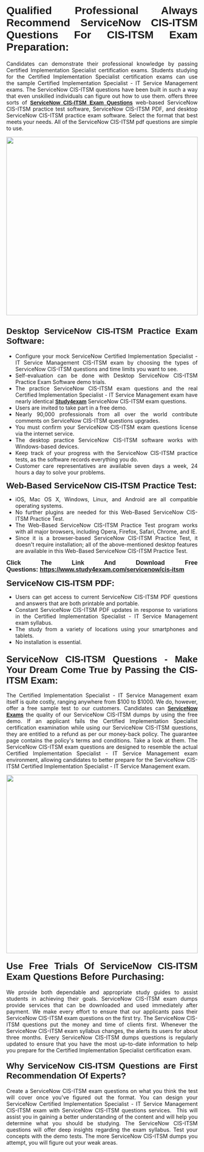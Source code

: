 <h1 style="text-align: justify;"><span style="font-family:Verdana,Geneva,sans-serif;"><strong>Qualified Professional Always Recommend ServiceNow CIS-ITSM Questions For CIS-ITSM Exam Preparation:</strong></span></h1>

<p style="text-align: justify;">Candidates can demonstrate their professional knowledge by passing Certified Implementation Specialist certification exams. Students studying for the Certified Implementation Specialist certification exams can use the sample Certified Implementation Specialist - IT Service Management exams. The ServiceNow CIS-ITSM questions have been built in such a way that even unskilled individuals can figure out how to use them. offers three sorts of <a href="https://www.study4exam.com/servicenow/cis-itsm" target="_blank"><span style="font-family:Verdana,Geneva,sans-serif;"><strong>ServiceNow CIS-ITSM Exam Questions</strong></span></a> web-based ServiceNow CIS-ITSM practice test software, ServiceNow CIS-ITSM PDF, and desktop ServiceNow CIS-ITSM practice exam software. Select the format that best meets your needs. All of the ServiceNow CIS-ITSM pdf questions are simple to use.</p>

<p style="text-align: justify;"><a href="https://www.study4exam.com/servicenow/cis-itsm"><img alt="" src="https://www.thequestionanswers.com/wp-content/uploads/2022/02/imgpsh_fullsize_anim-1.webp" style="width: 100%; height: 470px;" /></a></p>

<h2 style="text-align: justify;"><span style="font-family:Verdana,Geneva,sans-serif;"><strong><span style="font-size:22px;">Desktop ServiceNow CIS-ITSM Practice Exam Software:</span></strong></span></h2>

<ul>
	<li style="text-align: justify;">Configure your mock ServiceNow Certified Implementation Specialist - IT Service Management CIS-ITSM exam by choosing the types of ServiceNow CIS-ITSM questions and time limits you want to see.</li>
	<li style="text-align: justify;">Self-evaluation can be done with Desktop ServiceNow CIS-ITSM Practice Exam Software demo trials.</li>
	<li style="text-align: justify;">The practice ServiceNow CIS-ITSM exam questions and the real Certified Implementation Specialist - IT Service Management exam have nearly identical <a href="https://www.study4exam.com/" target="_blank"><span style="font-family:Verdana,Geneva,sans-serif;"><strong>Study4exam</strong></span></a> ServiceNow CIS-ITSM exam questions.</li>
	<li style="text-align: justify;">Users are invited to take part in a free demo.</li>
	<li style="text-align: justify;">Nearly 90,000 professionals from all over the world contribute comments on ServiceNow CIS-ITSM questions upgrades.</li>
	<li style="text-align: justify;">You must confirm your ServiceNow CIS-ITSM exam questions license via the internet service.</li>
	<li style="text-align: justify;">The desktop practice ServiceNow CIS-ITSM software works with Windows-based devices.</li>
	<li style="text-align: justify;">Keep track of your progress with the ServiceNow CIS-ITSM practice tests, as the software records everything you do.</li>
	<li style="text-align: justify;">Customer care representatives are available seven days a week, 24 hours a day to solve your problems.</li>
</ul>

<p style="text-align: justify;"><strong><span style="font-size:22px;"><span style="font-family:Verdana,Geneva,sans-serif;">Web-Based ServiceNow CIS-ITSM Practice Test:</span></span></strong></p>

<ul>
	<li style="text-align: justify;">iOS, Mac OS X, Windows, Linux, and Android are all compatible operating systems.</li>
	<li style="text-align: justify;">No further plugins are needed for this Web-Based ServiceNow CIS-ITSM Practice Test.</li>
	<li style="text-align: justify;">The Web-Based ServiceNow CIS-ITSM Practice Test program works with all major browsers, including Opera, Firefox, Safari, Chrome, and IE.</li>
	<li style="text-align: justify;">Since it is a browser-based ServiceNow CIS-ITSM Practice Test, it doesn't require installation; all of the above-mentioned desktop features are available in this Web-Based ServiceNow CIS-ITSM Practice Test.</li>
</ul>

<p style="text-align: justify;"><span style="font-size:16px;"><span style="font-family:Tahoma,Geneva,sans-serif;"><strong>Click The Link And Download Free Questions:</strong> <strong><a href="https://www.study4exam.com/servicenow/cis-itsm" target="_blank">https://www.study4exam.com/servicenow/cis-itsm</a></strong></span></span></p>

<p style="text-align: justify;"><strong><span style="font-size:22px;"><span style="font-family:Verdana,Geneva,sans-serif;">ServiceNow CIS-ITSM PDF:</span></span></strong></p>

<ul>
	<li style="text-align: justify;">Users can get access to current ServiceNow CIS-ITSM PDF questions and answers that are both printable and portable.</li>
	<li style="text-align: justify;">Constant ServiceNow CIS-ITSM PDF updates in response to variations in the Certified Implementation Specialist - IT Service Management exam syllabus.</li>
	<li style="text-align: justify;">The study from a variety of locations using your smartphones and tablets.</li>
	<li style="text-align: justify;">No installation is essential.</li>
</ul>

<h3 style="text-align: justify;"><span style="font-family:Verdana,Geneva,sans-serif;"><strong><span style="font-size:24px;">ServiceNow CIS-ITSM Questions - Make Your Dream Come True by Passing the CIS-ITSM Exam:</span></strong></span></h3>

<p style="text-align: justify;">The Certified Implementation Specialist - IT Service Management exam itself is quite costly, ranging anywhere from $100 to $1000. We do, however, offer a free sample test to our customers. Candidates can <a href="https://www.study4exam.com/servicenow-exams" target="_blank"><span style="font-family:Verdana,Geneva,sans-serif;"><strong>ServiceNow Exams</strong></span></a> the quality of our ServiceNow CIS-ITSM dumps by using the free demo. If an applicant fails the Certified Implementation Specialist certification examination while using our ServiceNow CIS-ITSM questions, they are entitled to a refund as per our money-back policy. The guarantee page contains the policy's terms and conditions. Take a look at them. The ServiceNow CIS-ITSM exam questions are designed to resemble the actual Certified Implementation Specialist - IT Service Management exam environment, allowing candidates to better prepare for the ServiceNow CIS-ITSM Certified Implementation Specialist - IT Service Management exam.</p>

<p style="text-align: center;"><a href="https://www.study4exam.com/servicenow/cis-itsm"><img alt="" src="https://www.thequestionanswers.com/wp-content/uploads/2022/02/imgpsh_fullsize_anim.webp" style="width: 100%; height: 470px;" /></a></p>

<h4 style="text-align: justify;"><span style="font-family:Verdana,Geneva,sans-serif;"><strong><span style="font-size:24px;">Use Free Trials Of ServiceNow CIS-ITSM Exam Questions Before Purchasing:</span></strong></span></h4>

<p style="text-align: justify;">We provide both dependable and appropriate study guides to assist students in achieving their goals. ServiceNow CIS-ITSM exam dumps provide services that can be downloaded and used immediately after payment. We make every effort to ensure that our applicants pass their ServiceNow CIS-ITSM exam questions on the first try. The ServiceNow CIS-ITSM questions put the money and time of clients first. Whenever the ServiceNow CIS-ITSM exam syllabus changes, the alerts its users for about three months. Every ServiceNow CIS-ITSM dumps questions is regularly updated to ensure that you have the most up-to-date information to help you prepare for the Certified Implementation Specialist certification exam.</p>

<h4 style="text-align: justify;"><strong><span style="font-family:Verdana,Geneva,sans-serif;"><span style="font-size:22px;">Why ServiceNow CIS-ITSM Questions are First Recommendation Of Experts?</span></span></strong></h4>

<p style="text-align: justify;">Create a ServiceNow CIS-ITSM exam questions on what you think the test will cover once you've figured out the format. You can design your ServiceNow Certified Implementation Specialist - IT Service Management CIS-ITSM exam with ServiceNow CIS-ITSM questions services.  This will assist you in gaining a better understanding of the content and will help you determine what you should be studying. The ServiceNow CIS-ITSM questions will offer deep insights regarding the exam syllabus. Test your concepts with the demo tests. The more ServiceNow CIS-ITSM dumps you attempt, you will figure out your weak areas. </p>

